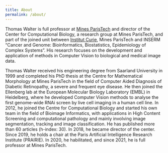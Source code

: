 ```yaml
---
title: About
permalink: /about/
---
```


Thomas Walter is full professor at [Mines ParisTech](https://www.minesparis.psl.eu) and director of the Center for Computational Biology, a research group at Mines ParisTech, and part of the joined unit between [Institut Curie](https://institut-curie.org), Mines ParisTech and INSERM “Cancer and Genome: Bioinformatics, Biostatistics, Epidemiology of Complex Systems”. His research focuses on the development and application of methods in Computer Vision to biological and medical image data.

Thomas Walter received his engineering degree from Saarland University in 1999 and completed his PhD thesis at the Centre for Mathematical Morphology at Mines ParisTech in the field of Computer Aided Diagnosis of Diabetic Retinopathy, a severe and frequent eye disease. He then joined the Ellenberg lab at the European Molecular Biology Laboratory (EMBL) in Heidelberg, where he developed Computer Vision methods to analyse the first genome-wide RNAi screen by live cell imaging in a human cell line. In 2012, he joined the Centre for Computational Biology and started his own team in the field of Bioimage Informatics, with applications in High Content Screening and computational pathology and mainly involving image segmentation, tracking and image classification. He has published more than 60 articles (h-index: 30). In 2018, he became director of the center. Since 2019, he holds a chair at the Paris Artificial Intelligence Research Institute (PRAIRIE). In 2020, he habilitated, and since 2021, he is full professor at Mines ParisTech.
